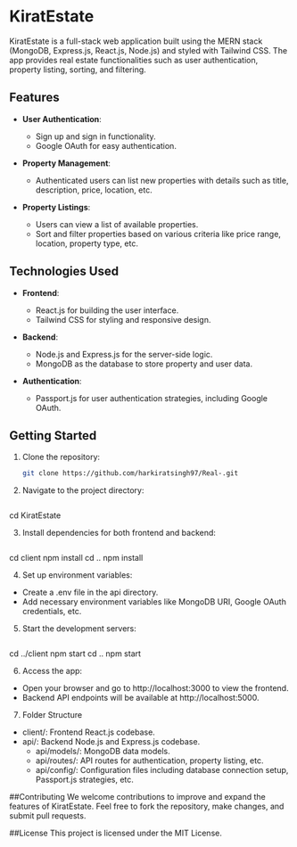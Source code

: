 # KiratEstate

KiratEstate is a full-stack web application built using the MERN stack (MongoDB, Express.js, React.js, Node.js) and styled with Tailwind CSS. The app provides real estate functionalities such as user authentication, property listing, sorting, and filtering.

## Features

- **User Authentication**:
  - Sign up and sign in functionality.
  - Google OAuth for easy authentication.

- **Property Management**:
  - Authenticated users can list new properties with details such as title, description, price, location, etc.

- **Property Listings**:
  - Users can view a list of available properties.
  - Sort and filter properties based on various criteria like price range, location, property type, etc.

## Technologies Used

- **Frontend**:
  - React.js for building the user interface.
  - Tailwind CSS for styling and responsive design.

- **Backend**:
  - Node.js and Express.js for the server-side logic.
  - MongoDB as the database to store property and user data.

- **Authentication**:
  - Passport.js for user authentication strategies, including Google OAuth.

## Getting Started

1. Clone the repository:
   ```bash
   git clone https://github.com/harkiratsingh97/Real-.git

2. Navigate to the project directory:
   ```bash
  cd KiratEstate

3. Install dependencies for both frontend and backend:
   ```bash
  cd client
  npm install
  cd ..
  npm install

4. Set up environment variables:
- Create a .env file in the api directory.
- Add necessary environment variables like MongoDB URI, Google OAuth credentials, etc.

5. Start the development servers:
   ```bash
  cd ../client
  npm start
  cd ..
  npm start

6. Access the app:
- Open your browser and go to http://localhost:3000 to view the frontend.
- Backend API endpoints will be available at http://localhost:5000.

7. Folder Structure
- client/: Frontend React.js codebase.
- api/: Backend Node.js and Express.js codebase.
  - api/models/: MongoDB data models.
  - api/routes/: API routes for authentication, property listing, etc.
  - api/config/: Configuration files including database connection setup, Passport.js strategies, etc.

##Contributing
We welcome contributions to improve and expand the features of KiratEstate. Feel free to fork the repository, make changes, and submit pull requests.

##License
This project is licensed under the MIT License.




